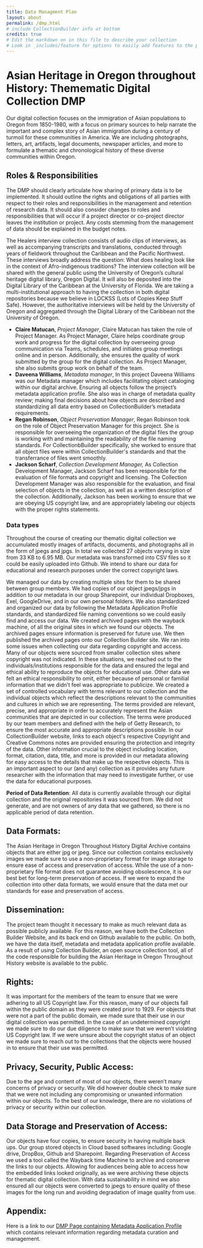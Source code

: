 ```yaml
---
title: Data Managment Plan
layout: about
permalink: /dmp.html
# include CollectionBuilder info at bottom
credits: true
# Edit the markdown on in this file to describe your collection
# Look in _includes/feature for options to easily add features to the page
---
```


# Asian Heritage in Oregon throughout History: Themematic Digital Collection DMP
Our digital collection focuses on the immigration of Asian populations to Oregon from 1850-1980, with a focus on primary sources to help narrate the important and complex story of Asian immigration during a century of turmoil for these communities in America. We are including photographs, letters, art, artifacts, legal documents, newspaper articles, and more to formulate a thematic and chronological history of these diverse communities within Oregon.

## Roles & Responsibilities
The DMP should clearly articulate how sharing of primary data is to be implemented.  It should outline the rights and obligations of all parties with respect to their roles and responsibilities in the management and retention of research data. It should also consider changes to roles and responsibilities that will occur if a project director or co-project director leaves the institution or project. Any costs stemming from the management of data should be explained in the budget notes.

The Healers interview collection consists of audio clips of interviews, as well as accompanying transcripts and translations, conducted through years of fieldwork throughout the Caribbean and the Pacific Northwest. These interviews broadly address the question: What does healing look like in the context of Afro-indigenous traditions? The interview collection will be shared with the general public using the University of Oregon’s cultural heritage digital library, Oregon Digital. It will also be deposited into the Digital Library of the Caribbean at the University of Florida. We are taking a multi-institutional approach to having the collection in both digital repositories because we believe in LOCKSS (Lots of Copies Keep Stuff Safe). However, the authoritative interviews will be held by the University of Oregon and aggregated through the Digital Library of the Caribbean not the University of Oregon.

- **Claire Matucan**, *Project Manager*, Claire Matucan has taken the role of Project Manager. As Project Manager, Claire helps coordinate group work and progress for the digital collection by overseeing group communication via Teams, schedules, and initiates group meetings online and in person. Additionally, she ensures the quality of work submitted by the group for the digital collection. As Project Manager, she also submits group work on behalf of the team. 
- **Daveena Williams**, *Metadata manager*, In this project Daveena Williams was our Metadata manager which includes facilitating object cataloging within our digital archive. Ensuring all objects follow the project’s metadata application profile. She also was in charge of metadata quality review; making final decisions about how objects are described and standardizing all data entry based on CollectionBuilder’s metadata requirements. 
- **Regan Robinson**, *Object Preservation Manager*, Regan Robinson took on the role of Object Preservation Manager for this project. She is responsible for overseeing the organization of the digital files the group is working with and maintaining the readability of the file naming standards. For CollectionbBuilder specifically, she worked to ensure that all object files were within CollectionBuilder's standards and that the transferrance of files went smoothly.
- **Jackson Scharf**, *Collection Development Manager,* As Collection Development Manager, Jackson Scharf has been responsible for the evaluation of file formats and copyright and licensing. The Collection Development Manager was also responsible for the evaluation, and final selection of objects in the collection, as well as a written description of the collection. Additionally, Jackson has been working to ensure that we are obeying US copyright law, and are appropriately labeling our objects with the proper rights statements.    



### Data types
Throughout the course of creating our thematic digital collection we accumulated mostly images of artifacts, documents, and photographs all in the form of jpegs and jpgs. In total we collected 27 objects varying in size from 33 KB to 6.95 MB. Our metadata was transformed into CSV files so it could be easily uploaded into Github. We intend to share our data for educational and research purposes under the correct copyright laws. 

We managed our data by creating multiple sites for them to be shared between group members. We had copies of our object jpegs/jpgs in addition to our metadata in our group Sharepoint, our individual Dropboxes, Exel, GoogleDrive, and in our own personal folders. We also standardized and organized our data by following the Metadata Application Profile standards, and standardized file naming conventions so we could easily find and access our data. We created archived pages with the wayback machine, of all the original sites in which we found our objects. The archived pages ensure information is preserved for future use. We then published the archived pages onto our Collection Builder site. 
	We ran into some issues when collecting our data regarding copyright and access. Many of our objects were sourced from smaller collection sites where copyright was not indicated. In these situations, we reached out to the individuals/institutions responsible for the data and ensured the legal and ethical ability to reproduce the objects for educational use. Other data we felt an ethical responsibility to omit, either because of personal or familial information that we didn’t feel was appropriate to publicize. 
	We created a set of controlled vocabulary with terms relevant to our collection and the individual objects which reflect the descriptions relevant to the communities and cultures in which we are representing. The terms provided are relevant, precise, and appropriate in order to accurately represent the Asian communities that are depicted in our collection. The terms were produced by our team members and defined with the help of Getty Research, to ensure the most accurate and appropriate descriptions possible. 
	In our CollectionBuilder website, links to each object's respective Copyright and Creative Commons notes are provided ensuring the protection and integrity of the data. Other information crucial to the object including location, format, citation, data, title, and more is provided in our metadata allowing for easy access to the details that make up the respective objects. This is an important aspect to our (and any) collection as it provides any future researcher with the information that may need to investigate further, or use the data for educational purposes. 


**Period of Data Retention**: All data is currently available through our digital collection and the original repositories it was sourced from. We did not generate, and are not owners of any data that we gathered, so there is no applicable period of data retention.

## Data Formats: 
The Asian Heritage in Oregon Throughout History Digital Archive contains objects that are either jpg or jpeg. Since our collection contains exclusively images we made sure to use a non-proprietary format for image storage to ensure ease of access and preservation of access. While the use of a non-proprietary file format does not guarantee avoiding obsolescence, it is our best bet for long-term preservation of access. If we were to expand the collection into other data formats, we would ensure that the data met our standards for ease and preservation of access.
## Dissemination:
The project team thought it necessary to make as much relevant data as possible publicly available. For this reason, we have both the Collection Builder Website, and its back end on Github available to the public. On both, we have the data itself, metadata and metadata application profile available. As a result of using Collection Builder, an open source collection tool, all of the code responsible for building the Asian Heritage in Oregon Throughout History website is available to the public.
## Rights:
It was important for the members of the team to ensure that we were adhering to all US Copyright law. For this reason, many of our objects fall within the public domain as they were created prior to 1929. For objects that were not a part of the public domain, we made sure that their use in our digital collection was permitted. In the case of an undetermined copyright we made sure to do our due diligence to make sure that we weren’t violating US Copyright law. If we were unsure about the copyright status of an object we made sure to reach out to the collections that the objects were housed in to ensure that their use was permitted.
## Privacy, Security, Public Access:
Due to the age and content of most of our objects, there weren’t many concerns of privacy or security. We did however double check to make sure that we were not including any compromising or unwanted information within our objects. To the best of our knowledge, there are no violations of privacy or security within our collection.
## Data Storage and Preservation of Access: 

Our objects have four copies, to ensure security in having multiple back ups. Our group stored objects in Cloud based softwares including: Google drive, DropBox, Github and Sharepoint. Regarding Preservation of Access we used a tool called the Wayback time Machine to archive and conserve the links to our objects. Allowing for audiences being able to access how the embedded links looked originally, as we were archiving these objects for thematic digital collection. With data sustainability in mind we also ensured all our objects were converted to jpegs to ensure quality of these images for the long run and avoiding degradation of image quality from use. 


## Appendix:
Here is a link to our <a href="https://github.com/LIB410-Spring2023/group-3/blob/main/objects/group3_dmp.pdf" target="_blank">DMP Page containing Metadata Application Profile</a> which contains relevant information regarding metadata curation and management.




